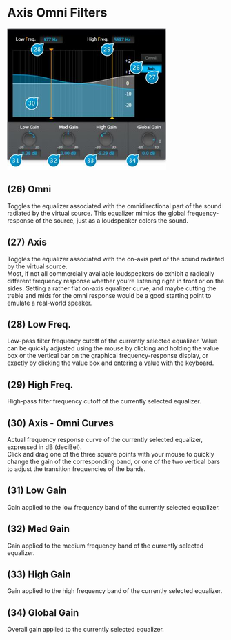 # Axis Omni Filters

![](include/spat_07.jpg)


## (26) Omni
Toggles the equalizer associated with the omnidirectional part of the sound radiated by the virtual
source. This equalizer mimics the global frequency-response of the source, just as a loudspeaker colors the sound.


## (27) Axis
Toggles the equalizer associated with the on-axis part of the sound radiated by the virtual source.  
Most, if not all commercially available loudspeakers do exhibit a radically different frequency 
response whether you're listening right in front or on the sides. Setting a rather flat on-axis equalizer
curve, and maybe cutting the treble and mids for the omni response would be a good starting point
to emulate a real-world speaker.


## (28) Low Freq.
Low-pass filter frequency cutoff of the currently selected equalizer. Value can be quickly adjusted using the mouse by
clicking and holding the value box or the vertical bar on the graphical frequency-response display, or exactly by clicking the
value box and entering a value with the keyboard.


## (29) High Freq.
High-pass filter frequency cutoff of the currently selected equalizer.


## (30) Axis - Omni Curves
Actual frequency response curve of the currently selected equalizer, expressed in dB (deciBel).  
Click and drag one of the three square points with your mouse to quickly change the gain of the corresponding band, or
one of the two vertical bars to adjust the transition frequencies of the bands.


## (31) Low Gain
Gain applied to the low frequency band of the currently selected equalizer.


## (32) Med Gain
Gain applied to the medium frequency band of the currently selected equalizer.


## (33) High Gain
Gain applied to the high frequency band of the currently selected equalizer.


## (34) Global Gain
Overall gain applied to the currently selected equalizer.

